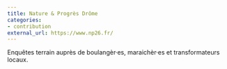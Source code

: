 ```yaml
---
title: Nature & Progrès Drôme
categories:
- contribution
external_url: https://www.np26.fr/
---
```


Enquêtes terrain auprès de boulangèr·es, maraichèr·es et transformateurs locaux.

<!-- -->
